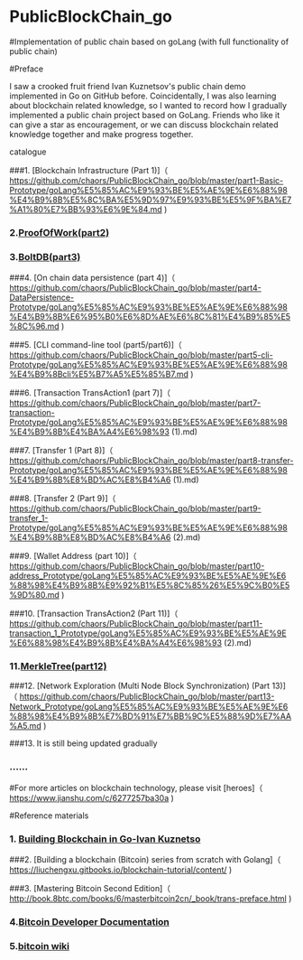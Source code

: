 # PublicBlockChain_go 
#Implementation of public chain based on goLang (with full functionality of public chain)

#Preface

I saw a crooked fruit friend Ivan Kuznetsov's public chain demo implemented in Go on GitHub before. Coincidentally, I was also learning about blockchain related knowledge, so I wanted to record how I gradually implemented a public chain project based on GoLang. Friends who like it can give a star as encouragement, or we can discuss blockchain related knowledge together and make progress together.

catalogue

###1. [Blockchain Infrastructure (Part 1)]（ https://github.com/chaors/PublicBlockChain_go/blob/master/part1-Basic-Prototype/goLang%E5%85%AC%E9%93%BE%E5%AE%9E%E6%88%98%E4%B9%8B%E5%8C%BA%E5%9D%97%E9%93%BE%E5%9F%BA%E7%A1%80%E7%BB%93%E6%9E%84.md )

### 2.[ProofOfWork(part2)]( https://github.com/chaors/PublicBlockChain_go/blob/master/part2-ProofOfWork-Prototype/goLang%E5%85%AC%E9%93%BE%E5%AE%9E%E6%88%98%E4%B9%8BProofOfWork.md )

### 3.[BoltDB(part3)]( https://github.com/chaors/PublicBlockChain_go/blob/master/part3-boltdb-Prototype/goLang%E5%85%AC%E9%93%BE%E5%AE%9E%E6%88%98%E4%B9%8Bboltdb%E6%95%B0%E6%8D%AE%E5%BA%93.md )

###4. [On chain data persistence (part 4)]（ https://github.com/chaors/PublicBlockChain_go/blob/master/part4-DataPersistence-Prototype/goLang%E5%85%AC%E9%93%BE%E5%AE%9E%E6%88%98%E4%B9%8B%E6%95%B0%E6%8D%AE%E6%8C%81%E4%B9%85%E5%8C%96.md )

###5. [CLI command-line tool (part5/part6)]（ https://github.com/chaors/PublicBlockChain_go/blob/master/part5-cli-Prototype/goLang%E5%85%AC%E9%93%BE%E5%AE%9E%E6%88%98%E4%B9%8Bcli%E5%B7%A5%E5%85%B7.md )

###6. [Transaction TransAction1 (part 7)]（ https://github.com/chaors/PublicBlockChain_go/blob/master/part7-transaction-Prototype/goLang%E5%85%AC%E9%93%BE%E5%AE%9E%E6%88%98%E4%B9%8B%E4%BA%A4%E6%98%93 (1).md)

###7. [Transfer 1 (Part 8)]（ https://github.com/chaors/PublicBlockChain_go/blob/master/part8-transfer-Prototype/goLang%E5%85%AC%E9%93%BE%E5%AE%9E%E6%88%98%E4%B9%8B%E8%BD%AC%E8%B4%A6 (1).md)

###8. [Transfer 2 (Part 9)]（ https://github.com/chaors/PublicBlockChain_go/blob/master/part9-transfer_1-Prototype/goLang%E5%85%AC%E9%93%BE%E5%AE%9E%E6%88%98%E4%B9%8B%E8%BD%AC%E8%B4%A6 (2).md)

###9. [Wallet Address (part 10)]（ https://github.com/chaors/PublicBlockChain_go/blob/master/part10-address_Prototype/goLang%E5%85%AC%E9%93%BE%E5%AE%9E%E6%88%98%E4%B9%8B%E9%92%B1%E5%8C%85%26%E5%9C%B0%E5%9D%80.md )

###10. [Transaction TransAction2 (Part 11)]（ https://github.com/chaors/PublicBlockChain_go/blob/master/part11-transaction_1_Prototype/goLang%E5%85%AC%E9%93%BE%E5%AE%9E%E6%88%98%E4%B9%8B%E4%BA%A4%E6%98%93 (2).md)

### 11.[MerkleTree(part12)]( https://github.com/chaors/PublicBlockChain_go/blob/master/part12-MerkleTree_Prototype/goLang%E5%85%AC%E9%93%BE%E5%AE%9E%E6%88%98%E4%B9%8BMerkleTree.md )

###12. [Network Exploration (Multi Node Block Synchronization) (Part 13)]（ https://github.com/chaors/PublicBlockChain_go/blob/master/part13-Network_Prototype/goLang%E5%85%AC%E9%93%BE%E5%AE%9E%E6%88%98%E4%B9%8B%E7%BD%91%E7%BB%9C%E5%88%9D%E7%AA%A5.md )

###13. It is still being updated gradually

### ......



#For more articles on blockchain technology, please visit [heroes]（ https://www.jianshu.com/c/6277257ba30a )


#Reference materials

### 1.  [Building Blockchain in Go-Ivan Kuznetso]( https://jeiwan.cc/tags/blockchain/ )

###2. [Building a blockchain (Bitcoin) series from scratch with Golang]（ https://liuchengxu.gitbooks.io/blockchain-tutorial/content/ )

###3. [Mastering Bitcoin Second Edition]（ http://book.8btc.com/books/6/masterbitcoin2cn/_book/trans-preface.html )

### 4.[Bitcoin Developer Documentation]( https://bitcoin.org/en/developer-documentation )

### 5.[bitcoin wiki]( https://en.bitcoin.it/wiki/Main_Page )

